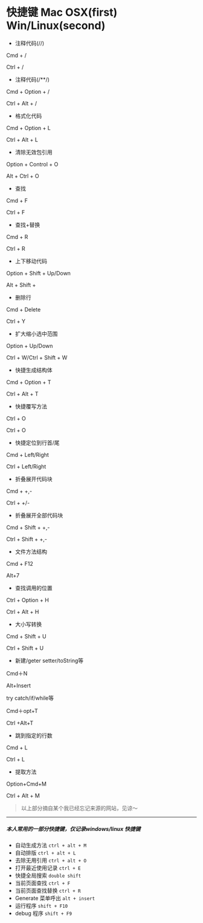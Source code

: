 # 快捷键 Mac OSX(first) Win/Linux(second)

* 注释代码(//)

Cmd + /

Ctrl + /
* 注释代码(/**/)

Cmd + Option + /

Ctrl + Alt + /

* 格式化代码

Cmd + Option + L

Ctrl + Alt + L

* 清除无效包引用

Option + Control + O

Alt + Ctrl + O

* 查找

Cmd + F

Ctrl + F

* 查找+替换

Cmd + R

Ctrl + R

* 上下移动代码

Option + Shift + Up/Down

Alt + Shift +

* 删除行

Cmd + Delete

Ctrl + Y

* 扩大缩小选中范围

Option + Up/Down

Ctrl + W/Ctrl + Shift + W

* 快捷生成结构体

Cmd + Option + T

Ctrl + Alt + T

* 快捷覆写方法

Ctrl + O

Ctrl + O

* 快捷定位到行首/尾

Cmd + Left/Right

Ctrl + Left/Right

* 折叠展开代码块

Cmd + +,-

Ctrl + +/-

* 折叠展开全部代码块

Cmd + Shift + +,-

Ctrl + Shift + +,-

* 文件方法结构

Cmd + F12

Alt+7

* 查找调用的位置

Ctrl + Option + H

Ctrl + Alt + H

* 大小写转换

Cmd + Shift + U

Ctrl + Shift + U

* 新建/geter setter/toString等

Cmd＋N

Alt+Insert

try catch/if/while等

Cmd＋opt+T

Ctrl +Alt+T

* 跳到指定的行数

Cmd + L

Ctrl + L

* 提取方法

Option+Cmd+M

Ctrl + Alt + M

> 以上部分摘自某个我已经忘记来源的网站，见谅～

*** 
##### 本人常用的一部分快捷键，仅记录windows/linux 快捷键
* 自动生成方法
`ctrl + alt + M`
* 自动排版
`ctrl + alt + L`
* 去除无用引用
`ctrl + alt + O `
* 打开最近使用记录
`ctrl + E`
* 快捷全局搜索
`double shift`
* 当前页面查找
`ctrl + F`
* 当前页面查找替换
`ctrl + R`
* Generate 菜单呼出
`alt + insert`
* 运行程序
`shift + F10`
* debug 程序
`shift + F9`


